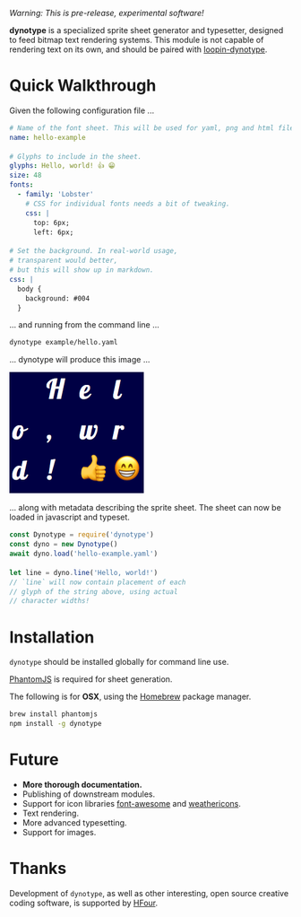 *Warning: This is pre-release, experimental software!*

**dynotype** is a specialized sprite sheet generator and typesetter, designed to feed bitmap text rendering systems. This module is not capable of rendering text on its own, and should be paired with [loopin-dynotype](https://github.com/koopero/loopin-dynotype).


# Quick Walkthrough

Given the following configuration file ...

``` yaml
# Name of the font sheet. This will be used for yaml, png and html file.
name: hello-example

# Glyphs to include in the sheet.
glyphs: Hello, world! 👍 😁
size: 48
fonts: 
  - family: 'Lobster'
    # CSS for individual fonts needs a bit of tweaking.
    css: |
      top: 6px;
      left: 6px;

# Set the background. In real-world usage, 
# transparent would better,
# but this will show up in markdown.
css: |
  body {
    background: #004
  }  
```

... and running from the command line ...

``` sh
dynotype example/hello.yaml
```

... dynotype will produce this image ...

![example output image from configuration above](docs/hello-example.png)

... along with metadata describing the sprite sheet. The sheet can now be loaded in javascript and typeset.

``` js
const Dynotype = require('dynotype')
const dyno = new Dynotype()
await dyno.load('hello-example.yaml')

let line = dyno.line('Hello, world!')
// `line` will now contain placement of each
// glyph of the string above, using actual 
// character widths!
```

# Installation

`dynotype` should be installed globally for command line use.

[PhantomJS](http://phantomjs.org/download.html) is required for sheet generation.

The following is for **OSX**, using the [Homebrew](https://brew.sh/) package manager.

``` sh
brew install phantomjs
npm install -g dynotype
```


# Future
- **More thorough documentation.**
- Publishing of downstream modules.
- Support for icon libraries [font-awesome](https://fontawesome.com/) and [weathericons](https://erikflowers.github.io/weather-icons/).
- Text rendering.
- More advanced typesetting.
- Support for images.

# Thanks

Development of `dynotype`, as well as other interesting, open source creative coding software, is supported by [HFour](https://hfour.ca/).